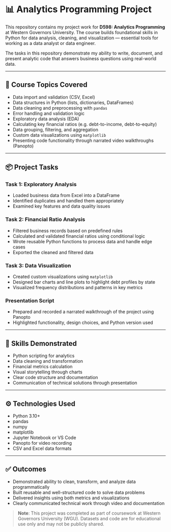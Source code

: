 # 📊 Analytics Programming Project

This repository contains my project work for **D598: Analytics Programming** at Western Governors University. The course builds foundational skills in Python for data analysis, cleaning, and visualization — essential tools for working as a data analyst or data engineer.

The tasks in this repository demonstrate my ability to write, document, and present analytic code that answers business questions using real-world data.

---

## 🧩 Course Topics Covered

- Data import and validation (CSV, Excel)
- Data structures in Python (lists, dictionaries, DataFrames)
- Data cleaning and preprocessing with `pandas`
- Error handling and validation logic
- Exploratory data analysis (EDA)
- Calculating key financial ratios (e.g. debt-to-income, debt-to-equity)
- Data grouping, filtering, and aggregation
- Custom data visualizations using `matplotlib`
- Presenting code functionality through narrated video walkthroughs (Panopto)

---

## 📦 Project Tasks

### Task 1: Exploratory Analysis

- Loaded business data from Excel into a DataFrame
- Identified duplicates and handled them appropriately
- Examined key features and data quality issues

### Task 2: Financial Ratio Analysis

- Filtered business records based on predefined rules
- Calculated and validated financial ratios using conditional logic
- Wrote reusable Python functions to process data and handle edge cases
- Exported the cleaned and filtered data

### Task 3: Data Visualization

- Created custom visualizations using `matplotlib`
- Designed bar charts and line plots to highlight debt profiles by state
- Visualized frequency distributions and patterns in key metrics

### Presentation Script

- Prepared and recorded a narrated walkthrough of the project using Panopto
- Highlighted functionality, design choices, and Python version used

---

## 🧭 Skills Demonstrated

- Python scripting for analytics
- Data cleaning and transformation
- Financial metrics calculation
- Visual storytelling through charts
- Clear code structure and documentation
- Communication of technical solutions through presentation

---

## ⚙️ Technologies Used

- Python 3.10+
- pandas
- numpy
- matplotlib
- Jupyter Notebook or VS Code
- Panopto for video recording
- CSV and Excel data formats

---

## ✅ Outcomes

- Demonstrated ability to clean, transform, and analyze data programmatically
- Built reusable and well-structured code to solve data problems
- Delivered insights using both metrics and visualizations
- Clearly communicated technical work through video and documentation

> **Note**: This project was completed as part of coursework at Western Governors University (WGU). Datasets and code are for educational use only and may not be publicly shared.
